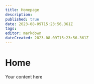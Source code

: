 ```yaml
---
title: Homepage
description: 
published: true
date: 2023-08-09T15:23:56.361Z
tags: 
editor: markdown
dateCreated: 2023-08-09T15:23:56.361Z
---
```


# Home
Your content here